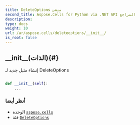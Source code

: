```yaml
---
title: DeleteOptions منشئ
second_title: Aspose.Cells for Python via .NET API المراجع
description:
type: docs
weight: 10
url: /ar/aspose.cells/deleteoptions/__init__/
is_root: false
---
```

##  \_\_init\_\_(الذات){#}
إنشاء مثيل جديد لـ DeleteOptions



```python

def __init__(self):
    ...
```





###  أنظر أيضا
* الوحدة [`aspose.cells`](../../)
* فئة [`DeleteOptions`](/cells/python-net/ar/aspose.cells/deleteoptions)
